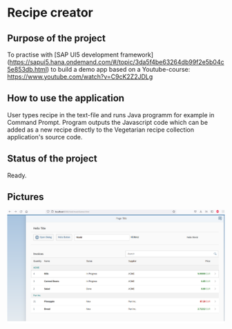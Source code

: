 # Recipe creator

## Purpose of the project
To practise with [SAP UI5 development framework] (https://sapui5.hana.ondemand.com/#/topic/3da5f4be63264db99f2e5b04c5e853db.html) to build a demo app based on a Youtube-course: https://www.youtube.com/watch?v=C9cK2Z2JDLg

## How to use the application
User types recipe in the text-file and runs Java programm for example in Command Prompt. Program outputs the Javascript code which can be added as a new recipe directly to the Vegetarian recipe collection application's source code.

## Status of the project
Ready.

## Pictures
![alt text](pic1.png)